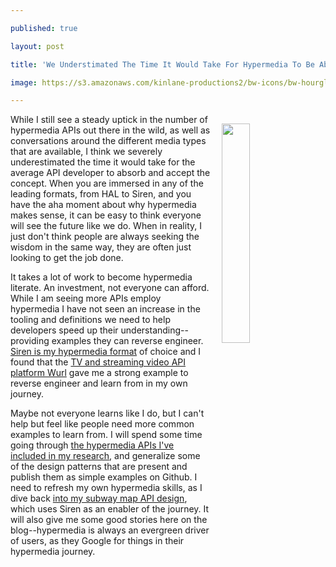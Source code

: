 ---
published: true
layout: post
title: 'We Understimated The Time It Would Take For Hypermedia To Be Absorbed'
image: https://s3.amazonaws.com/kinlane-productions2/bw-icons/bw-hourglass.png
---

<p><img style="padding: 15px;" src="https://s3.amazonaws.com/kinlane-productions2/bw-icons/bw-hourglass.png" alt="" width="30%" align="right" />
<p>While I still see a steady uptick in the number of hypermedia APIs out there in the wild, as well as conversations around the different media types that are available, I think we severely underestimated the time it would take for the average API developer to absorb and accept the concept. When you are immersed in any of the leading formats, from HAL to Siren, and you have the aha moment about why hypermedia makes sense, it can be easy to think everyone will see the future like we do. When in reality, I just don't think people are always seeking the wisdom in the same way, they are often just looking to get the job done.
<p>It takes a lot of work to become hypermedia literate. An investment, not everyone can afford. While I am seeing more APIs employ hypermedia I have not seen an increase in the tooling and definitions we need to help developers speed up their understanding--providing examples they can reverse engineer. <a href="https://github.com/kevinswiber/siren">Siren is my hypermedia format</a> of choice&nbsp;and I found that <span>the&nbsp;</span><a href="http://developers.wurl.com/">TV and streaming video API platform Wurl</a>&nbsp;gave me a strong example to reverse engineer&nbsp;and learn from in my own journey.
<p>Maybe not everyone learns like I do, but I can't help but feel like people need more common examples to learn from. I will spend some time going through <a href="http://hypermedia.apievangelist.com/apis/">the hypermedia APIs I've included in my research</a>, and generalize some of the design patterns that are present and publish them as simple examples on Github. I need to refresh my own hypermedia skills, as I dive back <a href="https://apievangelist.com/2015/12/02/realizing-i-need-hypermedia-to-bring-my-api-lifecycle-vision-to-life/">into my subway map API design</a>, which uses Siren as an enabler of the journey. It will also give me some good stories here on the blog--hypermedia is always an evergreen driver of users, as they Google for things in their hypermedia journey.

